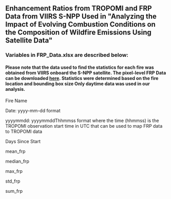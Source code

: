 ## Enhancement Ratios from TROPOMI and FRP Data from VIIRS S-NPP Used in "Analyzing the Impact of Evolving Combustion Conditions on the Composition of Wildfire Emissions Using Satellite Data"

### Variables in FRP_Data.xlsx are described below:
#### Please note that the data used to find the statistics for each fire was obtained from VIIRS onboard the S-NPP satellite. The pixel-level FRP Data can be downloaded [here](https://firms.modaps.eosdis.nasa.gov/download/). Statistics were determined based on the fire location and bounding box size Only daytime data was used in our analysis.
Fire Name

Date: yyyy-mm-dd format

yyyymmdd: yyyymmddThhmmss format where the time (hhmmss) is the TROPOMI observation start time in UTC that can be used to map FRP data to TROPOMI data

Days Since Start

mean_frp	

median_frp	

max_frp	

std_frp	

sum_frp


